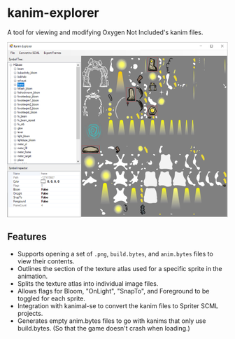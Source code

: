 # kanim-explorer
A tool for viewing and modifying Oxygen Not Included's kanim files.

<img src="screenshot.png" height=400>

## Features

- Supports opening a set of `.png`, `build.bytes`, and `anim.bytes` files to view their contents.
- Outlines the section of the texture atlas used for a specific sprite in the animation.
- Splits the texture atlas into individual image files.
- Allows flags for Bloom, "OnLight", "SnapTo", and Foreground to be toggled for each sprite.
- Integration with kanimal-se to convert the kanim files to Spriter SCML projects.
- Generates empty anim.bytes files to go with kanims that only use build.bytes. (So that the game doesn't crash when loading.)
